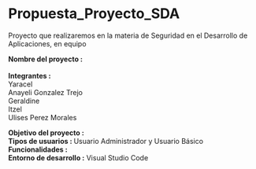 # Propuesta_Proyecto_SDA
Proyecto que realizaremos en la materia de Seguridad en el Desarrollo de Aplicaciones, en equipo

<strong>Nombre del proyecto   : </strong>
<br><br>
<strong>Integrantes           : </strong><br> Yaracel <br>
                         Anayeli Gonzalez Trejo<br>
                         Geraldine<br>
                         Itzel<br>
                         Ulises Perez Morales<br>

<strong>Objetivo del proyecto :</strong>
<br>
<strong>Tipos de usuarios     : </strong>Usuario Administrador y Usuario Básico 
<br>
<strong>Funcionalidades       : </strong>
<br>
<strong>Entorno de desarrollo :</strong> Visual Studio Code
